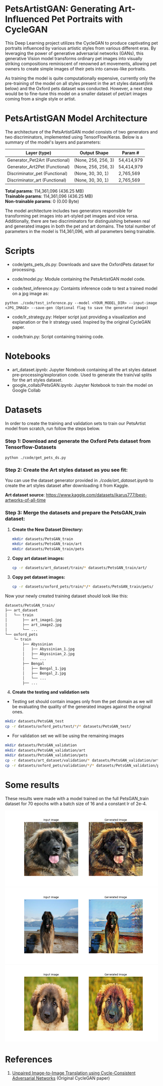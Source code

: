 # PetsArtistGAN: Generating Art-Influenced Pet Portraits with CycleGAN
This Deep Learning project utilizes the CycleGAN to produce captivating pet portraits influenced by various artistic styles from various different eras. By leveraging the power of generative adversarial networks (GANs), this generative Vision model transforms ordinary pet images into visually striking compositions reminiscent of renowned art movements, allowing pet owners to create simple images of their pets into canvas-like portraits. 

As training the model is quite computationally expensive, currently only the pre-training of the model on all styles present in the art styles dataset(link below) and the Oxford pets dataset was conducted. However, a next step would be to fine-tune this model on a smaller dataset of pet/art images coming from a single style or artist.


# PetsArtistGAN Model Architecture

The architecture of the PetsArtistGAN model consists of two generators and two discriminators, implemented using TensorFlow/Keras. Below is a summary of the model's layers and parameters:

| **Layer (type)**          | **Output Shape**     | **Param #**    |
|---------------------------|----------------------|----------------|
| Generator_Pet2Art (Functional)| (None, 256, 256, 3) | 54,414,979     |
| Generator_Art2Pet (Functional)| (None, 256, 256, 3) | 54,414,979     |
| Discriminator_pet (Functional)| (None, 30, 30, 1)    | 2,765,569      |
| Discriminator_art (Functional)| (None, 30, 30, 1)    | 2,765,569      |

**Total params**: 114,361,096 (436.25 MB) \
**Trainable params**: 114,361,096 (436.25 MB) \
**Non-trainable params**: 0 (0.00 Byte)

The model architecture includes two generators responsible for transforming pet images into art-styled pet images and vice versa. Additionally, there are two discriminators for distinguishing between real and generated images in both the pet and art domains. The total number of parameters in the model is 114,361,096, with all parameters being trainable.

# Scripts

- code/gets_pets_ds.py: Downloads and save the OxfordPets dataset for processing.

- code/model.py: Module containing the PetsArtistGAN model code.

- code/test_inference.py: Containts inference code to test a trained model on a jpg image as:
```
python ./code/test_inference.py --model <YOUR_MODEL_DIR> --input-image <JPG_IMAGE> --save-gen (Optional flag to save the generated image)
```

- code/lr_strategy.py: Helper script just providing a visualization and explanation or the lr strategy used. Inspired by the original CycleGAN paper.

- code/train.py: Script containing training code.

# Notebooks
- art_dataset.ipynb: Jupyter Notebook containing all the art styles dataset pre-processing/exploration code. Used to generate the train/val splits for the art styles dataset.
- google_collab/PetsGAN.ipynb: Jupyter Notebook to train the model on Google Collab

# Datasets
In order to create the training and validation sets to train our PetsArtist
model from scratch, run follow the steps below.

### Step 1: Download and generate the Oxford Pets dataset from Tensorflow-Datasets
```
python ./code/get_pets_ds.py
```

### Step 2: Create the Art styles dataset as you see fit:
You can use the dataset generator provided in *./code/art_dataset.ipynb* to create the art styles dataset after downloading it from Kaggle.

**Art dataset source**: https://www.kaggle.com/datasets/ikarus777/best-artworks-of-all-time


### Step 3: Merge the datasets and prepare the PetsGAN_train dataset:

1. **Create the New Dataset Directory:**
   ```bash
   mkdir datasets/PetsGAN_train
   mkdir datasets/PetsGAN_train/art
   mkdir datasets/PetsGAN_train/pets
   ```

2. **Copy art dataset images:**
   ```bash 
   cp -r datasets/art_dataset/train/* datasets/PetsGAN_train/art/
   ```

3. **Copy pet dataset images:**
   ```bash
   cp -r datasets/oxford_pets/train/*/* datasets/PetsGAN_train/pets/
   ```

Now your newly created training dataset should look like this:

```
datasets/PetsGAN_train/ 
├── art_dataset 
│   └── train 
│       ├── art_image1.jpg
│       ├── art_image2.jpg 
│       └── ... 
└── oxford_pets 
    └─ train 
        ├── Abyssinian 
        │   ├── Abyssinian_1.jpg 
        │   ├── Abyssinian_2.jpg 
        │   └── ... 
        ├── Bengal 
        │   ├── Bengal_1.jpg 
        │   ├── Bengal_2.jpg 
        │   └── ... 
        ├── ... 

```
4. **Create the testing and validation sets**
- Testing set should contain images only from the pet domain as we will
be evaluating the quality of the generated images against the original ones.
```bash 
mkdir datasets/PetsGAN_test
cp -r datasets/oxford_pets/test/*/* datasets/PetsGAN_test/
```
- For validation set we will be using the remaining images
```bash 
mkdir datasets/PetsGAN_validation
mkdir datasets/PetsGAN_validation/art
mkdir datasets/PetsGAN_validation/pets
cp -r datasets/art_dataset/validation/* datasets/PetsGAN_validation/art/
cp -r datasets/oxford_pets/validation/*/* datasets/PetsGAN_validation/pets/
```


# Some results
These results were made with a model trained on the full PetsGAN_train dataset for 70 epochs with a batch size of 16 and a constant lr of 2e-4.


![Sample 1](sample_results/3.png)
![Sample 2](sample_results/1.png)
![Sample 3](sample_results/2.png)


# References 
1. [Unpaired Image-to-Image Translation using Cycle-Consistent Adversarial Networks](https://arxiv.org/abs/1703.10593) (Original CycleGAN paper)
